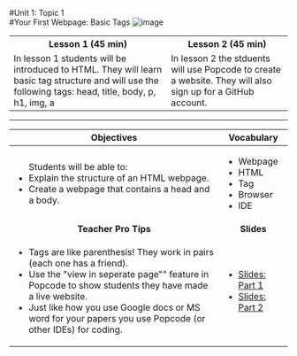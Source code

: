 #Unit 1: Topic 1  
#Your First Webpage: Basic Tags
![image](http://i.imgur.com/eqnjBR6.png)

<table>
<tr>
	<th>Lesson 1 (45 min)</th>
	<th>Lesson 2 (45 min)</th>
</tr>
<tr>
	<td>In lesson 1 students will be introduced to HTML. They will learn basic tag structure and will use the following tags: head, title, body, p, h1, img, a  <br></td>
	<td>In lesson 2 the stduents will use Popcode to create a website. They will also sign up for a GitHub account.</td>
</tr>

</table>

***


| Objectives | Vocabulary |
|-------|-------|
| <ul>Students will be able to: <li> Explain the structure of an HTML webpage.</li> <li>Create a webpage that contains a head and a body.</li> </ul>  | <ul> <li>Webpage</li> <li>HTML</li> <li>Tag</li> <li>Browser</li> <li> IDE </li> </ul> | 
| <center> **Teacher Pro Tips** </center> |<center> **Slides** </center> |
|<ul><li>Tags are like parenthesis! They work in pairs (each one has a friend).</li><li>Use the "view in seperate page"" feature in Popcode to show students they have made a live website.</li> <li>Just like how you use Google docs or MS word for your papers you use Popcode (or other IDEs) for coding. </li></ul>| <ul><li>[Slides: Part 1](https://docs.google.com/presentation/d/1-gKi3ugTLwRzllzoInvDA7aNGejDN84Ab4xpzA5jVkU/edit#slide=id.g12ee5b58a7_0_0) </li> <li>[Slides: Part 2](https://docs.google.com/presentation/d/1-gKi3ugTLwRzllzoInvDA7aNGejDN84Ab4xpzA5jVkU/edit#slide=id.g12ee5b58a7_0_112)</li></ul> | 



